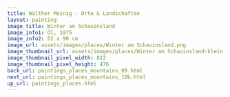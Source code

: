 ```yaml
---
title: Walther Meinig - Orte & Landschaften
layout: painting
image_title: Winter am Schauinsland
image_info1: Öl, 1975
image_info2: 52 x 90 cm
image_url: assets/images/places/Winter am Schauinsland.png
image_thumbnail_url: assets/images/places/Winter am Schauinsland-klein.png
image_thumbnail_pixel_width: 812
image_thumbnail_pixel_height: 476
back_url: paintings_places_mountains_09.html
next_url: paintings_places_mountains_10b.html
up_url: paintings_places.html
---
```


